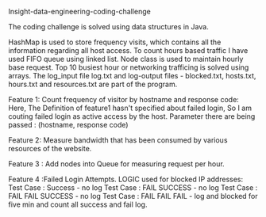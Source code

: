 
Insight-data-engineering-coding-challenge

The coding challenge is solved using data structures in Java.

HashMap is used to store frequency visits, which contains all the information regarding all host access.
To count hours based traffic  I have used FIFO queue using linked list. 
Node class is used to maintain hourly base request.
Top 10 busiest hour or networking trafficing is solved using arrays.
The log_input file log.txt and log-output files - blocked.txt, hosts.txt, hours.txt and resources.txt are part of the program.

Feature 1:  Count frequency of visitor by hostname and response code:
Here, The Definition of feature1 hasn't specified about failed login, So I am couting failed login as active access by the host.
Parameter there are being passed : (hostname, response code)

Feature 2: Measure bandwidth that has been consumed by various resources of the website.

Feature 3 : Add nodes into Queue for measuring request per hour.

Feature 4 :Failed Login Attempts.
 LOGIC used for blocked IP addresses:
		 Test Case : Success - no log
		 Test Case : FAIL SUCCESS - no log
		 Test Case : FAIL FAIL SUCCESS - no log
		 Test Case : FAIL FAIL FAIL - log and blocked for five min and count all success and fail log.

